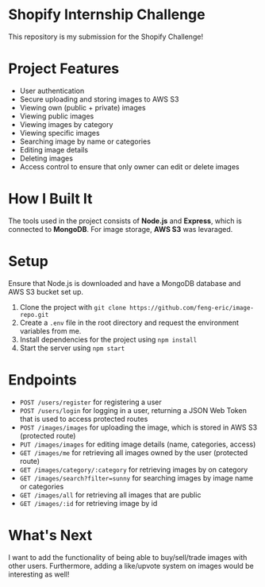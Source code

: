 # Shopify Internship Challenge

This repository is my submission for the Shopify Challenge!

# Project Features
- User authentication 
- Secure uploading and storing images to AWS S3
- Viewing own (public + private) images
- Viewing public images
- Viewing images by category
- Viewing specific images
- Searching image by name or categories
- Editing image details
- Deleting images
- Access control to ensure that only owner can edit or delete images

# How I Built It
The tools used in the project consists of **Node.js** and **Express**, which is connected to **MongoDB**. For image storage, **AWS S3** was levaraged.

# Setup
Ensure that Node.js is downloaded and have a MongoDB database and AWS S3 bucket set up.

1. Clone the project with ```git clone https://github.com/feng-eric/image-repo.git```
2. Create a ```.env``` file in the root directory and request the environment variables from me.
3. Install dependencies for the project using ```npm install```
4. Start the server using ```npm start```

# Endpoints
- ```POST /users/register``` for registering a user
- ```POST /users/login``` for logging in a user, returning a JSON Web Token that is used to access protected routes
- ```POST /images/images``` for uploading the image, which is stored in AWS S3 (protected route)
- ```PUT /images/images``` for editing image details (name, categories, access)
- ```GET /images/me``` for retrieving all images owned by the user (protected route)
- ```GET /images/category/:category``` for retrieving images by on category
- ```GET /images/search?filter=sunny``` for searching images by image name or categories
- ```GET /images/all``` for retrieving all images that are public
- ```GET /images/:id``` for retrieving image by id 

# What's Next
I want to add the functionality of being able to buy/sell/trade images with other users. Furthermore, adding a like/upvote system on images would be interesting as well!
